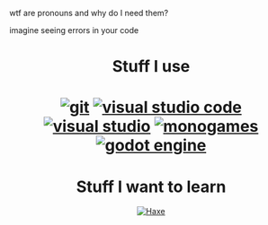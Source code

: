 wtf are pronouns and why do I need them?

imagine seeing errors in your code

<h1 align="center">Stuff I use<h1>
  
<div align="center">
  
<a href='https://git-scm.com/' target="_blank"><img alt='git' src='https://img.shields.io/badge/Git-100000?style=for-the-badge&logo=git&logoColor=white&labelColor=F05032&color=F05032'/></a>
<a href='https://code.visualstudio.com/' target="_blank"><img alt='visual studio code' src='https://img.shields.io/badge/VSCode-100000?style=for-the-badge&logo=visual studio code&logoColor=FFFFFF&labelColor=007ACC&color=007ACC'/></a>
<a href='https://visualstudio.microsoft.com/' target="_blank"><img alt='visual studio' src='https://img.shields.io/badge/Visual_studio-100000?style=for-the-badge&logo=visual studio&logoColor=FFFFFF&labelColor=5C2D91&color=5C2D91'/></a>
<a href='https://www.monogame.net/' target="_blank"><img alt='monogames' src='https://img.shields.io/badge/Monogame-100000?style=for-the-badge&logo=monogames&logoColor=FFFFFF&labelColor=E73C00&color=E73C00'/></a>
<a href='https://godotengine.org/' target="_blank"><img alt='godot engine' src='https://img.shields.io/badge/Godot-100000?style=for-the-badge&logo=godot engine&logoColor=FFFFFF&labelColor=478CBF&color=478CBF'/></a>

</div>
  
<h1 align="center">Stuff I want to learn</h1>
  
<div align="center">
  
<a href='https://haxe.org/' target="_blank"><img alt='Haxe' src='https://img.shields.io/badge/Haxe-100000?style=for-the-badge&logo=Haxe&logoColor=FFFFFF&labelColor=EA8220&color=EA8220'/></a>

</div>
